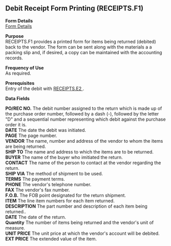 ##  Debit Receipt Form Printing (RECEIPTS.F1)

<PageHeader />

**Form Details**  
[ Form Details ](RECEIPTS-F1-1/README.md)   

**Purpose**  
RECEIPTS.F1 provides a printed form for items being returned (debited) back to
the vendor. The form can be sent along with the materials a a packing slip
and, if desired, a copy can be maintained with the accounting records.

**Frequency of Use**  
As required.

**Prerequisites**  
Entry of the debit with [ RECEIPTS.E2 ](../../PUR-ENTRY/RECEIPTS-E2/README.md) . 

**Data Fields**

**PO/REC NO.** The debit number assigned to the return which is made up of the
purchase order number, followed by a dash (-), followed by the letter "D" and
a sequential number representing which debit against the purchase order it is.  
**DATE** The date the debit was initiated.  
**PAGE** The page number.  
**VENDOR** The name, number and address of the vendor to whom the items are
being returned.  
**SHIP TO** The name and address to which the items are to be returned.  
**BUYER** The name of the buyer who imitiated the return.  
**CONTACT** The name of the person to contact at the vendor regarding the
return.  
**SHIP VIA** The method of shipment to be used.  
**TERMS** The payment terms.  
**PHONE** The vendor's telephone number.  
**FAX** The vendor's fax number.  
**F.O.B.** The FOB point designated for the return shipment.  
**ITEM** The line item numbers for each item returned.  
**DESCRIPTION** The part number and description of each item being returned..  
**DATE** The date of the return.  
**Quantity** The number of items being returned and the vendor's unit of
measure.  
**UNIT PRICE** The unit price at which the vendor's account will be debited.  
**EXT PRICE** The extended value of the item.  
  
<badge text= "Version 8.10.57" vertical="middle" />

<PageFooter />